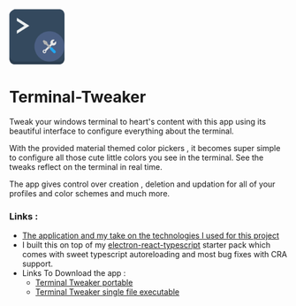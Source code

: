 <img src="./renderer/assets/app.svg" width="100" alt="Banner">

# Terminal-Tweaker

Tweak your windows terminal to heart's content with this app using its beautiful interface to configure everything about the terminal.

With the provided material themed color pickers , it becomes super simple to configure all those cute little colors you see in the terminal. See the tweaks reflect on the terminal in real time.

The app gives control over creation , deletion and updation for all of your profiles and color schemes and much more.


### Links : 

+ [The application and my take on the technologies I used for this project](https://bit.ly/2MhyTAp)
+ I built this on top of my [electron-react-typescript](https://github.com/nateshmbhat/electron-react-ts-starter) starter pack which comes with sweet typescript autoreloading and most bug fixes with CRA support.
+ Links To Download the app : 
    + [Terminal Tweaker portable](https://github.com/nateshmbhat/windows-terminal-tweaker/releases/download/0.1.1/Terminal.Tweaker.Portable.zip)
    + [Terminal Tweaker single file executable](https://github.com/nateshmbhat/windows-terminal-tweaker/releases/download/0.1.1/Terminal.Tweaker.0.1.1.single.executable.exe)